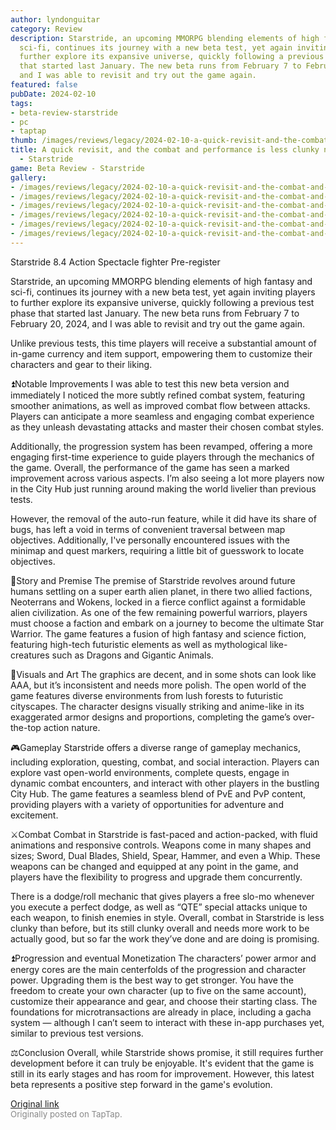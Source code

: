 ```yaml
---
author: lyndonguitar
category: Review
description: Starstride, an upcoming MMORPG blending elements of high fantasy and
  sci-fi, continues its journey with a new beta test, yet again inviting players to
  further explore its expansive universe, quickly following a previous test phase
  that started last January. The new beta runs from February 7 to February 20, 2024,
  and I was able to revisit and try out the game again.
featured: false
pubDate: 2024-02-10
tags:
- beta-review-starstride
- pc
- taptap
thumb: /images/reviews/legacy/2024-02-10-a-quick-revisit-and-the-combat-and-performance-is-less-clunky-now--beta-review---starstri-0.avif
title: A quick revisit, and the combat and performance is less clunky now | Beta Review
  - Starstride
game: Beta Review - Starstride
gallery:
- /images/reviews/legacy/2024-02-10-a-quick-revisit-and-the-combat-and-performance-is-less-clunky-now--beta-review---starstri-0.avif
- /images/reviews/legacy/2024-02-10-a-quick-revisit-and-the-combat-and-performance-is-less-clunky-now--beta-review---starstri-1.avif
- /images/reviews/legacy/2024-02-10-a-quick-revisit-and-the-combat-and-performance-is-less-clunky-now--beta-review---starstri-2.avif
- /images/reviews/legacy/2024-02-10-a-quick-revisit-and-the-combat-and-performance-is-less-clunky-now--beta-review---starstri-3.avif
- /images/reviews/legacy/2024-02-10-a-quick-revisit-and-the-combat-and-performance-is-less-clunky-now--beta-review---starstri-4.avif
- /images/reviews/legacy/2024-02-10-a-quick-revisit-and-the-combat-and-performance-is-less-clunky-now--beta-review---starstri-5.avif
---
```

Starstride
8.4
Action
Spectacle fighter
Pre-register

Starstride, an upcoming MMORPG blending elements of high fantasy and sci-fi, continues its journey with a new beta test, yet again inviting players to further explore its expansive universe, quickly following a previous test phase that started last January. The new beta runs from February 7 to February 20, 2024, and I was able to revisit and try out the game again.

Unlike previous tests, this time players will receive a substantial amount of in-game currency and item support, empowering them to customize their characters and gear to their liking.

⏫Notable Improvements
I was able to test this new beta version and immediately I noticed the more subtly refined combat system, featuring smoother animations, as well as improved combat flow between attacks. Players can anticipate a more seamless and engaging combat experience as they unleash devastating attacks and master their chosen combat styles.

Additionally, the progression system has been revamped, offering a more engaging first-time experience to guide players through the mechanics of the game. Overall, the performance of the game has seen a marked improvement across various aspects. I’m also seeing a lot more players now in the City Hub just running around making the world livelier than previous tests.

However, the removal of the auto-run feature, while it did have its share of bugs, has left a void in terms of convenient traversal between map objectives. Additionally, I've personally encountered issues with the minimap and quest markers, requiring a little bit of guesswork to locate objectives.

📖Story and Premise
The premise of Starstride revolves around future humans settling on a super earth alien planet, in there two allied factions, Neoterrans and Wokens, locked in a fierce conflict against a formidable alien civilization. As one of the few remaining powerful warriors, players must choose a faction and embark on a journey to become the ultimate Star Warrior. The game features a fusion of high fantasy and science fiction, featuring high-tech futuristic elements as well as mythological like-creatures such as Dragons and Gigantic Animals.

🎨Visuals and Art
The graphics are decent, and in some shots can look like AAA, but it’s inconsistent and needs more polish. The open world of the game features diverse environments from lush forests to futuristic cityscapes. The character designs visually striking and anime-like in its exaggerated armor designs and proportions, completing the game’s over-the-top action nature.

🎮Gameplay
Starstride offers a diverse range of gameplay mechanics, including exploration, questing, combat, and social interaction. Players can explore vast open-world environments, complete quests, engage in dynamic combat encounters, and interact with other players in the bustling City Hub. The game features a seamless blend of PvE and PvP content, providing players with a variety of opportunities for adventure and excitement.

⚔️Combat
Combat in Starstride is fast-paced and action-packed, with fluid animations and responsive controls. Weapons come in many shapes and sizes; Sword, Dual Blades, Shield, Spear, Hammer, and even a Whip. These weapons can be changed and equipped at any point in the game, and players have the flexibility to progress and upgrade them concurrently.

There is a dodge/roll mechanic that gives players a free slo-mo whenever you execute a perfect dodge, as well as “QTE” special attacks unique to each weapon, to finish enemies in style. Overall, combat in Starstride is less clunky than before, but its still clunky overall and needs more work to be actually good, but so far the work they’ve done and are doing is promising.

⏫Progression and eventual Monetization
The characters’ power armor and energy cores are the main centerfolds of the progression and character power. Upgrading them is the best way to get stronger. You have the freedom to create your own character (up to five on the same account), customize their appearance and gear, and choose their starting class. The foundations for microtransactions are already in place, including a gacha system — although I can’t seem to interact with these in-app purchases yet, similar to previous test versions.

⚖️Conclusion
Overall, while Starstride shows promise, it still requires further development before it can truly be enjoyable. It's evident that the game is still in its early stages and has room for improvement. However, this latest beta represents a positive step forward in the game's evolution.

[Original link](https://www.taptap.io/post/6987233)<br><span style="font-size: 0.95em; color: #888;">Originally posted on TapTap.</span>
